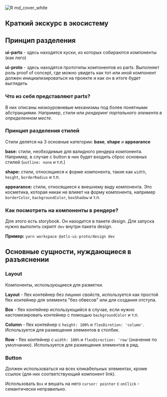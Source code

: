 ![R md_cover_white](https://user-images.githubusercontent.com/3940885/183108904-33a053b0-68e8-4067-8e8d-302bc910fd1d.jpg)

## Краткий экскурс в экосистему

## Принцип разделения

**ui-parts** - здесь находятся куски, из которых собираются компоненты (как лего)

**ui-proto** - здесь находятся прототипы компонентов из parts. Выполняет роль proof of concept, где можно увидеть как тот или иной компонент должен инициализироваться на проекте и как он в итоге будет выглядеть

### Что из себя представляют parts?

В них описаны низкоуровневые механизмы под более понятными абстракциями. Например, _стили_ или _рендеринг портального элемента в определенном месте_.

### Принцип разделения стилей

Стили делятся на 3 основные категории: **base**, **shape** и **appearance**

**base:** стили, необходимые для валидного рендера компонента. Например, в случае с button в них будет входить сброс основных стилей (`outline: none` и т.п.)

**shape:** стили, относящиеся к форме компонента, такие как `width`, `height`, `borderRadius` и т.п.

**appearance:** стили, относящиеся к внешнему виду компонента. Это косметика, которая никак не влияет на форму компонента, например `borderColor`, `backgroundColor`, `boxShadow` и т.п.

### Как посмотреть на компоненты в рендере?

Для этого есть storybook. Он находится в пакете design. Для запуска нужно выполнть скрипт `dev` внутри пакета design.

**Пример:** `yarn workspace @atls-ui-proto/design dev`

## Основные сущности, нуждающиеся в разъяснении

### Layout

Компоненты, использующиеся для разметки.

**Layout** - flex контейнер без лишних свойств, используется как простой flex контейнер для элемента "без обвесов" или для создания отступа.

**Box** - flex контейнер использующийся в случае, если нужно кастомизировать контейнер с помощью `backgroundColor` и т.п.

**Column** - flex контейнер с `height: 100%` и `flexDiretion: 'column'`. Используется для размещения элементов в столбик.

**Row** - flex контейнер с `width: 100%` и `flexDirection: 'row'`(значение по умолчанию). Используется для размещения элементов в ряд.

### Button

Должен использоваться на всех кликабельных элементах, кроме ссылок (для них соответствующий компонент link).

Использовать `Box` и вешать на него `cursor: pointer` с `onClick` - семантически неправильно.
